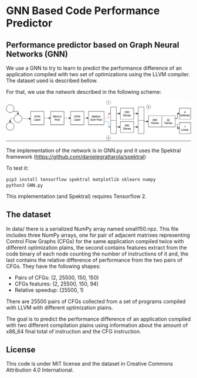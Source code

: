 # GNN Based Code Performance Predictor 

## Performance predictor based on Graph Neural Networks (GNN)

We use a GNN to try to learn to predict the performance difference of an application compiled with two set of optimizations using the LLVM compiler. The dataset used is described bellow. 

For that, we use the network described in the following scheme:

![alt text](https://github.com/vandersonmr/Code-Performance-Predictor/blob/master/network.png)

The implementation of the network is in GNN.py and it uses the Spektral framework (https://github.com/danielegrattarola/spektral)

To test it:

```shell
pip3 install tensorflow spektral matplotlib sklearn numpy
python3 GNN.py
```

This implementation (and Spektral) requires Tensorflow 2.

## The dataset

In data/ there is a serialized NumPy array named small150.npz. This file includes three NumPy arrays, one for pair of adjacent matrixes representing Control Flow Graphs (CFGs) for the same application compiled twice with different optimization plains, the second contains features extract from the code binary of each node counting the number of instructions of it and, the last contains the relative difference of performance from the two pairs of CFGs. They have the following shapes:

* Pairs of CFGs: (2, 25500, 150, 150)
* CFGs features: (2, 25500, 150, 94)
* Relative speedup: (25500, 1)

There are 25500 pairs of CFGs collected from a set of programs compiled with LLVM with different optimization plains. 

The goal is to predict the performance difference of an application compiled with two different compilation plains using information about the amount of x86_64 final total of instruction and the CFG instruction. 


## License

This code is under MIT license and the dataset in Creative Commons Attribution 4.0 International.
